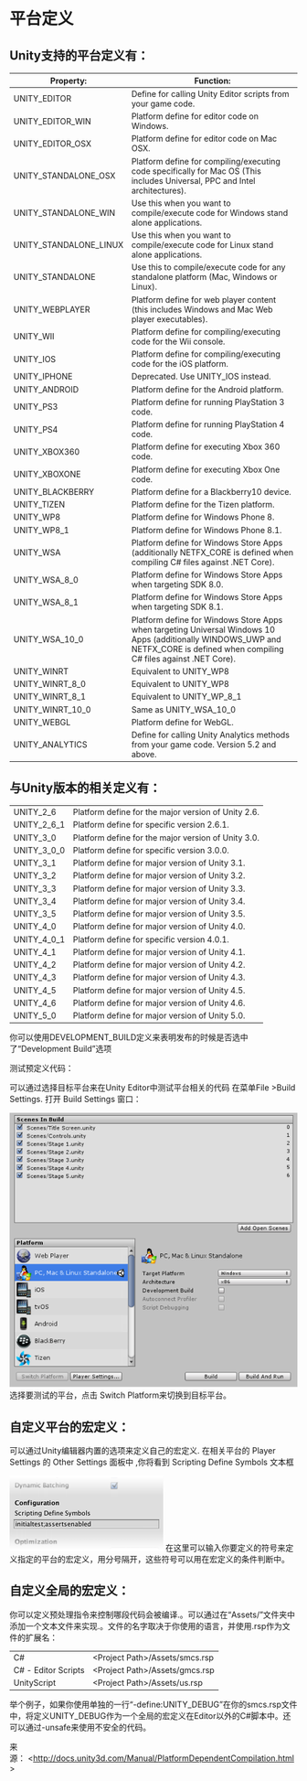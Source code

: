 平台定义
========

Unity支持的平台定义有：
-----------------------

| Property:                | Function:                                                                                                                                                                          |
|--------------------------|------------------------------------------------------------------------------------------------------------------------------------------------------------------------------------|
| UNITY\_EDITOR            | Define for calling Unity Editor scripts from your game code.                                                                                                                       |
| UNITY\_EDITOR\_WIN       | Platform define for editor code on Windows.                                                                                                                                        |
| UNITY\_EDITOR\_OSX       | Platform define for editor code on Mac OSX.                                                                                                                                        |
| UNITY\_STANDALONE\_OSX   | Platform define for compiling/executing code specifically for Mac OS (This includes Universal, PPC and Intel architectures).                                                       |
| UNITY\_STANDALONE\_WIN   | Use this when you want to compile/execute code for Windows stand alone applications.                                                                                               |
| UNITY\_STANDALONE\_LINUX | Use this when you want to compile/execute code for Linux stand alone applications.                                                                                                 |
| UNITY\_STANDALONE        | Use this to compile/execute code for any standalone platform (Mac, Windows or Linux).                                                                                              |
| UNITY\_WEBPLAYER         | Platform define for web player content (this includes Windows and Mac Web player executables).                                                                                     |
| UNITY\_WII               | Platform define for compiling/executing code for the Wii console.                                                                                                                  |
| UNITY\_IOS               | Platform define for compiling/executing code for the iOS platform.                                                                                                                 |
| UNITY\_IPHONE            | Deprecated. Use UNITY\_IOS instead.                                                                                                                                                |
| UNITY\_ANDROID           | Platform define for the Android platform.                                                                                                                                          |
| UNITY\_PS3               | Platform define for running PlayStation 3 code.                                                                                                                                    |
| UNITY\_PS4               | Platform define for running PlayStation 4 code.                                                                                                                                    |
| UNITY\_XBOX360           | Platform define for executing Xbox 360 code.                                                                                                                                       |
| UNITY\_XBOXONE           | Platform define for executing Xbox One code.                                                                                                                                       |
| UNITY\_BLACKBERRY        | Platform define for a Blackberry10 device.                                                                                                                                         |
| UNITY\_TIZEN             | Platform define for the Tizen platform.                                                                                                                                            |
| UNITY\_WP8               | Platform define for Windows Phone 8.                                                                                                                                               |
| UNITY\_WP8\_1            | Platform define for Windows Phone 8.1.                                                                                                                                             |
| UNITY\_WSA               | Platform define for Windows Store Apps (additionally NETFX\_CORE is defined when compiling C\# files against .NET Core).                                                           |
| UNITY\_WSA\_8\_0         | Platform define for Windows Store Apps when targeting SDK 8.0.                                                                                                                     |
| UNITY\_WSA\_8\_1         | Platform define for Windows Store Apps when targeting SDK 8.1.                                                                                                                     |
| UNITY\_WSA\_10\_0        | Platform define for Windows Store Apps when targeting Universal Windows 10 Apps (additionally WINDOWS\_UWP and NETFX\_CORE is defined when compiling C\# files against .NET Core). |
| UNITY\_WINRT             | Equivalent to UNITY\_WP8 | UNITY\_WSA.                                                                                                                                             |
| UNITY\_WINRT\_8\_0       | Equivalent to UNITY\_WP8 | UNITY\_WSA\_8\_0.                                                                                                                                       |
| UNITY\_WINRT\_8\_1       | Equivalent to UNITY\_WP\_8\_1 | UNITY\_WSA\_8\_1. It’s also defined when compiling against Universal SDK 8.1.                                                                      |
| UNITY\_WINRT\_10\_0      | Same as UNITY\_WSA\_10\_0                                                                                                                                                          |
| UNITY\_WEBGL             | Platform define for WebGL.                                                                                                                                                         |
| UNITY\_ANALYTICS         | Define for calling Unity Analytics methods from your game code. Version 5.2 and above.                                                                                             |

与Unity版本的相关定义有：
-------------------------

|                |                                                     |
|----------------|-----------------------------------------------------|
| UNITY\_2\_6    | Platform define for the major version of Unity 2.6. |
| UNITY\_2\_6\_1 | Platform define for specific version 2.6.1.         |
| UNITY\_3\_0    | Platform define for the major version of Unity 3.0. |
| UNITY\_3\_0\_0 | Platform define for specific version 3.0.0.         |
| UNITY\_3\_1    | Platform define for major version of Unity 3.1.     |
| UNITY\_3\_2    | Platform define for major version of Unity 3.2.     |
| UNITY\_3\_3    | Platform define for major version of Unity 3.3.     |
| UNITY\_3\_4    | Platform define for major version of Unity 3.4.     |
| UNITY\_3\_5    | Platform define for major version of Unity 3.5.     |
| UNITY\_4\_0    | Platform define for major version of Unity 4.0.     |
| UNITY\_4\_0\_1 | Platform define for specific version 4.0.1.         |
| UNITY\_4\_1    | Platform define for major version of Unity 4.1.     |
| UNITY\_4\_2    | Platform define for major version of Unity 4.2.     |
| UNITY\_4\_3    | Platform define for major version of Unity 4.3.     |
| UNITY\_4\_5    | Platform define for major version of Unity 4.5.     |
| UNITY\_4\_6    | Platform define for major version of Unity 4.6.     |
| UNITY\_5\_0    | Platform define for major version of Unity 5.0.     |

你可以使用DEVELOPMENT\_BUILD定义来表明发布的时候是否选中了“Development Build”选项

测试预定义代码：

可以通过选择目标平台来在Unity Editor中测试平台相关的代码
在菜单File &gt;Build Settings. 打开 Build Settings 窗口：

![Build Settings window with the WebPlayer Selected as Target platform.](../../../Images/Unity平台相关的预编译宏定义_files/0.3209067168645561.png)
选择要测试的平台，点击 Switch Platform来切换到目标平台。

自定义平台的宏定义：
--------------------

可以通过Unity编辑器内置的选项来定义自己的宏定义. 在相关平台的 Player Settings 的 Other Settings 面板中 ,你将看到 Scripting Define Symbols 文本框

![](../../../Images/Unity平台相关的预编译宏定义_files/c72e5d28-7f35-497c-9dbd-e536798abd91.png)
在这里可以输入你要定义的符号来定义指定的平台的宏定义，用分号隔开，这些符号可以用在宏定义的条件判断中。

自定义全局的宏定义：
--------------------

你可以定义预处理指令来控制哪段代码会被编译.。可以通过在“Assets/”文件夹中添加一个文本文件来实现.。文件的名字取决于你使用的语言，并使用.rsp作为文件的扩展名：

|                      |                                      |
|----------------------|--------------------------------------|
| C\#                  | &lt;Project Path&gt;/Assets/smcs.rsp |
| C\# - Editor Scripts | &lt;Project Path&gt;/Assets/gmcs.rsp |
| UnityScript          | &lt;Project Path&gt;/Assets/us.rsp   |

举个例子，如果你使用单独的一行“-define:UNITY\_DEBUG”在你的smcs.rsp文件中，将定义UNITY\_DEBUG作为一个全局的宏定义在Editor以外的C\#脚本中。还可以通过-unsafe来使用不安全的代码。

来源： &lt;<http://docs.unity3d.com/Manual/PlatformDependentCompilation.html>&gt;

 
